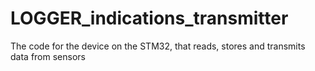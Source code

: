 # LOGGER_indications_transmitter
 The code for the device on the STM32, that reads, stores and transmits data from sensors
